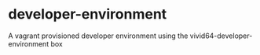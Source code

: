 # developer-environment
A vagrant provisioned developer environment using the vivid64-developer-environment box
